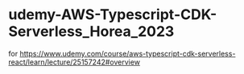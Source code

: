 # udemy-AWS-Typescript-CDK-Serverless_Horea_2023
for https://www.udemy.com/course/aws-typescript-cdk-serverless-react/learn/lecture/25157242#overview
